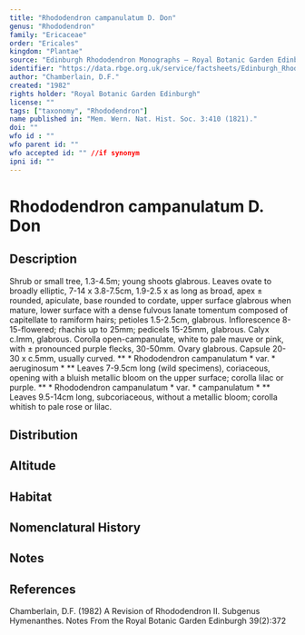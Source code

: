 ```yaml
---
title: "Rhododendron campanulatum D. Don"
genus: "Rhododendron"
family: "Ericaceae"
order: "Ericales"
kingdom: "Plantae"
source: "Edinburgh Rhododendron Monographs – Royal Botanic Garden Edinburgh"
identifier: "https://data.rbge.org.uk/service/factsheets/Edinburgh_Rhododendron_Monographs.xhtml"
author: "Chamberlain, D.F."
created: "1982"
rights holder: "Royal Botanic Garden Edinburgh"
license: ""
tags: ["taxonomy", "Rhododendron"]
name published in: "Mem. Wern. Nat. Hist. Soc. 3:410 (1821)."
doi: ""
wfo id : ""
wfo parent id: ""
wfo accepted id: "" //if synonym                      
ipni id: ""
---
```


                       

# Rhododendron campanulatum D. Don

## Description
Shrub or small tree, 1.3-4.5m; young shoots glabrous. Leaves ovate to broadly elliptic, 7-14 x 3.8-7.5cm, 1.9-2.5 x as long as broad, apex ± rounded, apiculate, base rounded to cordate, upper surface glabrous when mature, lower surface with a dense fulvous lanate tomentum composed of capitellate to ramiform hairs; petioles 1.5-2.5cm, glabrous. Inflorescence 8-15-flowered; rhachis up to 25mm; pedicels 15-25mm, glabrous. Calyx c.lmm, glabrous. Corolla open-campanulate, white to pale mauve or pink, with ± pronounced purple flecks, 30-50mm. Ovary glabrous. Capsule 20-30 x c.5mm, usually curved. ** * Rhododendron campanulatum * var. * aeruginosum * ** Leaves 7-9.5cm long (wild specimens), coriaceous, opening with a bluish metallic bloom on the upper surface; corolla lilac or purple. ** * Rhododendron campanulatum * var. * campanulatum * ** Leaves 9.5-14cm long, subcoriaceous, without a metallic bloom; corolla whitish to pale rose or lilac.

## Distribution


## Altitude


## Habitat


## Nomenclatural History

                       
## Notes


## References

Chamberlain, D.F. (1982) A Revision of Rhododendron II. Subgenus Hymenanthes. Notes From the Royal Botanic Garden Edinburgh 39(2):372
